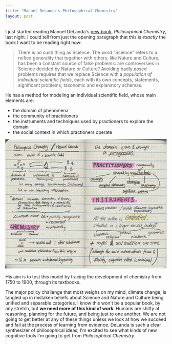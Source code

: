 ```yaml
---
title: "Manuel DeLanda's Philosophical Chemistry"
layout: post
---
```


I just started reading Manuel DeLanda's [new book][1], _Philosophical Chemistry_, last night. I could tell from just the opening paragraph that this is _exactly_ the book I want to be reading right now:

> There is no such thing as Science. The word "Science" refers to a reified generality that together with others, like Nature and Culture, has been a constant source of false problems: are controversies in Science decided by Nature or Culture? Avoiding badly posed problems requires that we replace Science with a _population of individual scientific fields_, each with its own concepts, statements, significant problems, taxonomic and explanatory schemas.

He has a method for modeling an individual scientific field, whose main elements are:

- the domain of phenomena
- the community of practitioners
- the instruments and techniques used by practioners to explore the domain
- the social context in which practioners operate

![](delanda_sketchnotes.jpg)

His aim is to test this model by tracing the development of chemistry from 1750 to 1900, through its textbooks.

The major policy challenge that most weighs on my mind, climate change, is tangled up in mistaken beliefs about Science and Nature and Culture being unified and separable categories. I know this won't be a popular book, by any stretch, but **we need more of this kind of work**. Humans are shitty at reasoning, planning for the future, and being just to one another. We are not going to get better at any of these things unless we look at how we succeed and fail at the process of learning from evidence. DeLanda is such a clear synthesizer of philosophical ideas; I'm excited to see what kinds of new cognitive tools I'm going to get from _Philosophical Chemistry_.

[1]: http://www.bloomsbury.com/us/philosophical-chemistry-9781472591845/
